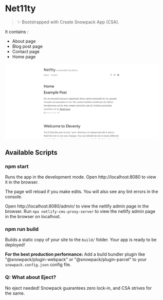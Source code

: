 # Net11ty

> ✨ Bootstrapped with Create Snowpack App (CSA).

It contains :

- About page
- Blog post page
- Contact page
- Home page

![Home page](net11ty.png)

## Available Scripts

### npm start

Runs the app in the development mode.
Open http://localhost:8080 to view it in the browser.

The page will reload if you make edits.
You will also see any lint errors in the console.

Open http://localhost:8080/admin/ to view the netlify admin page in the browser.
Run `npx netlify-cms-proxy-server` to view the netlify admin page in the browser on localhost.

### npm run build

Builds a static copy of your site to the `build/` folder.
Your app is ready to be deployed!

**For the best production performance:** Add a build bundler plugin like "@snowpack/plugin-webpack" or "@snowpack/plugin-parcel" to your `snowpack.config.json` config file.

### Q: What about Eject?

No eject needed! Snowpack guarantees zero lock-in, and CSA strives for the same.
